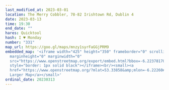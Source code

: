 ```yaml
---
last_modified_at: 2023-03-01
location: The Merry Cobbler, 78-82 Irishtown Rd, Dublin 4
date: 2023-03-13
time: 19:30
end_date: ""
hares: Quicktool
hash: I ♥ Monday
number: "331"
map_url: https://goo.gl/maps/mnzy1syrFaGGjPRM9
embedded_map: '<iframe width="425" height="350" frameborder="0" scrolling="no"
  marginheight="0" marginwidth="0"
  src="https://www.openstreetmap.org/export/embed.html?bbox=-6.22378170490265%2C53.33789788415715%2C-6.221415996551515%2C53.3392671726792&amp;layer=mapnik&amp;marker=53.338582533913744%2C-6.222598850727081"
  style="border: 1px solid black"></iframe><br/><small><a
  href="https://www.openstreetmap.org/?mlat=53.33858&amp;mlon=-6.22260#map=19/53.33858/-6.22260">View
  Larger Map</a></small>'
ordinal_date: 20230313
---
```

